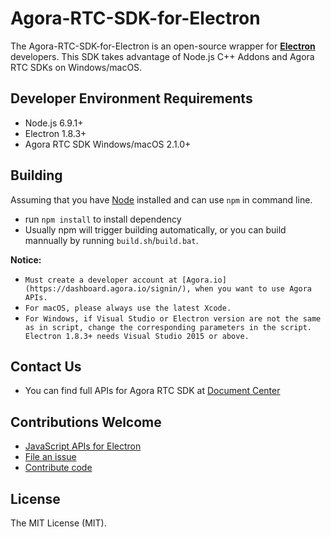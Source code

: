 # Agora-RTC-SDK-for-Electron


The Agora-RTC-SDK-for-Electron is an open-source wrapper for **[Electron](https://electronjs.org/)** developers. This SDK takes advantage of Node.js C++ Addons and Agora RTC SDKs on Windows/macOS.


## Developer Environment Requirements

- Node.js 6.9.1+
- Electron 1.8.3+
- Agora RTC SDK Windows/macOS 2.1.0+


## Building

Assuming that you have [Node](https://nodejs.org/en/download/) installed and can use `npm` in command line.

- run `npm install` to install dependency
- Usually npm will trigger building automatically, or you can build mannually by running `build.sh`/`build.bat`.

**Notice:**

- `Must create a developer account at [Agora.io](https://dashboard.agora.io/signin/), when you want to use Agora APIs.`
- `For macOS, please always use the latest Xcode.`
- `For Windows, if Visual Studio or Electron version are not the same as in script, change the corresponding parameters in the script. Electron 1.8.3+ needs Visual Studio 2015 or above.`


## Contact Us

- You can find full APIs for Agora RTC SDK at [Document Center](https://docs.agora.io/en/)


## Contributions Welcome
- [JavaScript APIs for Electron](./docs/apis.md)
- [File an issue](https://github.com/AgoraIO/Agora-RTC-SDK-for-Electron/issues)
- [Contribute code](./docs/contribuitions.md)


## License

The MIT License (MIT).